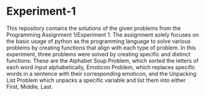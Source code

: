 # Experiment-1
This repository contains the solutions of the given problems from the Programming Assignment 1/Experiment 1. The assignment solely focuses on the basic usage of python as the programming language to solve various problems by creating functions that align with each type of problem. In this experiment, three problems were solved by creating specific and distinct functions: These are the Alphabet Soup Problem, which sorted the letters of each word input alphabetically, Emoticon Problem, which replaces specific words in a sentence with their corresponding emoticon, and the Unpacking List Problem which unpacks a specific variable and list them into either First, Middle, Last.
